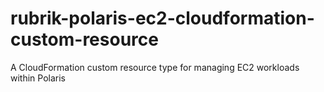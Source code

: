 # rubrik-polaris-ec2-cloudformation-custom-resource
A CloudFormation custom resource type for managing EC2 workloads within Polaris
